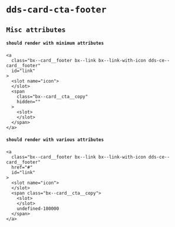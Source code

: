 # `dds-card-cta-footer`

## `Misc attributes`

####   `should render with minimum attributes`

```
<a
  class="bx--card__footer bx--link bx--link-with-icon dds-ce--card__footer"
  id="link"
>
  <slot name="icon">
  </slot>
  <span
    class="bx--card__cta__copy"
    hidden=""
  >
    <slot>
    </slot>
  </span>
</a>

```

####   `should render with various attributes`

```
<a
  class="bx--card__footer bx--link bx--link-with-icon dds-ce--card__footer"
  href="#"
  id="link"
>
  <slot name="icon">
  </slot>
  <span class="bx--card__cta__copy">
    <slot>
    </slot>
    undefined-180000
  </span>
</a>

```

